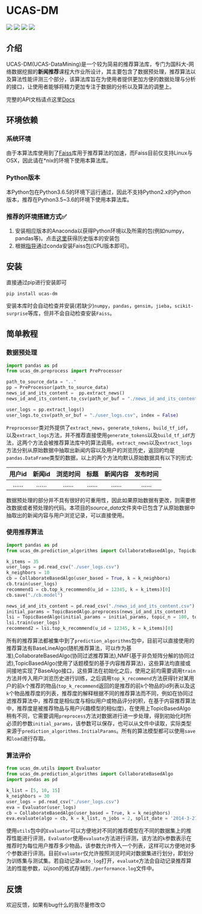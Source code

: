 # UCAS-DM
![](https://img.shields.io/badge/version-1.0.0-green.svg)
![](https://img.shields.io/badge/docs-passing-green.svg)
![](https://img.shields.io/badge/python-3.x-blue.svg)
![](https://img.shields.io/badge/License-MIT-blue.svg)

介绍
--------
UCAS-DM(UCAS-DataMining)是一个较为简易的推荐算法库，专门为国科大-网络数据挖掘的**新闻推荐**课程大作业所设计，其主要包含了数据预处理，推荐算法以及算法性能评测三个部分，该算法库旨在为使用者提供更加方便的数据处理与分析的接口，让使用者能够将精力更加专注于数据的分析以及算法的调整上。

完整的API文档请点这里[Docs](http://YLonely.github.io/web-data-mining)

环境依赖
--------
### 系统环境
由于本算法库使用到了[Faiss](https://github.com/facebookresearch/faiss)库用于推荐算法的加速，而Faiss目前仅支持Linux与OSX，因此请在*nix的环境下使用本算法库。
### Python版本
本Python包在Python3.6.5的环境下运行通过，因此不支持Python2.x的Python版本，推荐在Python3.5~3.6的环境下使用本算法库。

### 推荐的环境搭建方式:white_check_mark:
1. 安装相应版本的Anaconda以获得Python环境以及所需的包(例如numpy，pandas等)。点击[这里](https://repo.continuum.io/archive/)获得历史版本的安装包
2. 根据[指导](https://github.com/facebookresearch/faiss/blob/master/INSTALL.md)通过conda安装Faiss包(CPU版本即可)。

安装
------
直接通过pip进行安装即可
```
pip install ucas-dm
```
安装本库时会自动检查并安装(若缺少)`numpy`，`pandas`，`gensim`，`jieba`，`scikit-surprise`等库，但并不会自动检查安装`Faiss`。

简单教程
----
### 数据预处理
```python
import pandas as pd
from ucas_dm.preprocess import PreProcessor

path_to_source_data = ".."
pp = PreProcessor(path_to_source_data)
news_id_and_its_content =  pp.extract_news()
news_id_and_its_content.to_csv(path_or_buf = "./news_id_and_its_content.csv", index = False)

user_logs = pp.extract_logs()
user_logs.to_csv(path_or_buf = "./user_logs.csv", index = False)
```
`Preprocessor`类对外提供了`extract_news`，`generate_tokens`，`build_tf_idf`，以及`extract_logs`方法，并不推荐直接使用`generate_tokens`以及`build_tf_idf`方法，这两个方法会被推荐算法库中的算法调用。`extract_news`以及`extract_logs`方法分别从原始数据中抽取出新闻内容以及用户的浏览历史，返回的均是`pandas.DataFrame`类型的数据，以上的两个方法均默认原始数据具有以下的形式:

| 用户id | 新闻id | 浏览时间 | 标题  | 新闻内容 | 发布时间 |
| :----: | :----: | :------: | :---: | :------: | :------: |
|   ……   |   ……   |    ……    |  ……   |    ……    |    ……    |

数据预处理的部分并不具有很好的可重用性，因此如果原始数据有更改，则需要修改数据或者预处理的代码。本项目的*source_data*文件夹中已包含了从原始数据中抽取出的新闻内容与用户浏览记录，可以直接使用。

### 使用推荐算法
```python
import pandas as pd
from ucas_dm.prediction_algorithms import CollaborateBasedAlgo, TopicBasedAlgo

k_items = 35
user_logs = pd.read_csv("./user_logs.csv")
k_neighbors = 10
cb = CollaborateBasedAlgo(user_based = True, k = k_neighbors)
cb.train(user_logs)
recommend1 = cb.top_k_recommend(u_id = 12345, k = k_items)[0]
cb.save("./cb.model")

news_id_and_its_content = pd.read_csv("./news_id_and_its_content.csv")
initial_params = TopicBasedAlgo.preprocess(news_id_and_its_content)
lsi = TopicBasedAlgo(initial_params = initial_params, topic_n = 100, topic_type = 'lsi', chunksize = 100)
lsi.train(user_logs)
recommend2 = lsi.top_k_recommend(u_id = 12345, k = k_items)[0]
```
所有的推荐算法都被集中到了`prediction_algorithms`包中，目前可以直接使用的推荐算法有BaseLineAlgo(随机推荐算法，可以作为基准),CollaborateBasedAlgo(协同过滤推荐算法),NMF(基于非负矩阵分解的协同过滤),TopicBasedAlgo(使用了话题模型的基于内容推荐算法)，这些算法均直接或间接地实现了BaseAlgo接口，这些算法在初始化之后，使用之前均需要调用`train`方法并传入用户浏览历史进行训练，之后调用`top_k_recommend`方法获得针对某用户的前`k`个推荐的物品(`top_k_recommend`返回的是推荐的前`k`个物品的id列表以及这`k`个物品推荐度的列表，推荐度的解释根据不同的推荐算法而不同，例如在协同过滤推荐算法中，推荐度是相似度与相似用户或物品评分的积，在基于内容推荐算法中，推荐度是被推荐物品与用户兴趣模型的相似度)，在使用上TopicBasedAlgo稍有不同，它需要调用`preprocess`方法对数据进行进一步处理，得到初始化时所必须的参数`initial_params`，该参数可以保存，也可以从文件中读取，实际类型来源于`prediction_algorithms.InitialParams`。所有的算法模型都可以使用`save`和`load`进行存取。

### 算法评价
```python
from ucas_dm.utils import Evaluator
from ucas_dm.prediction_algorithms import CollaborateBasedAlgo
import pandas as pd

k_list = [5, 10, 15]
k_neighbors = 30
user_logs = pd.read_csv("./user_logs.csv")
eva = Evaluator(user_logs)
cb = CollaborateBasedAlgo(user_based = True, k = k_neighbors)
eva.evaluate(algo = cb, k = k_list, n_jobs = 2, split_date = '2014-3-21', auto_log = True)
```
使用`utils`包中的`Evaluator`可以方便地对不同的推荐模型在不同的数据集上的推荐性能进行评测，`Evaluator`使用`evaluate`方法进行评测，该方法的`k`参数表示在推荐时为每位用户推荐多少物品，该参数允许传入一个列表，这样可以方便地对多个参数进行评测。目前`Evaluator`仅允许按照浏览时间对数据集进行划分，即划分为训练集与测试集。若自动记录`auto_log`打开，`evaluate`方法会自动记录推荐算法的性能参数，以json的格式存储到`./performance.log`文件中。

反馈
-----
欢迎反馈，如果有bug什么的我尽量修改:blush: